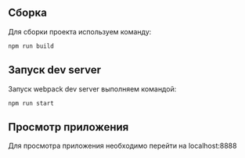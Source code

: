 ## Сборка

Для сборки проекта используем команду:

`
    npm run build
`

## Запуск dev server

Запуск webpack dev server выполняем командой:

`
    npm run start
`

## Просмотр приложения

Для просмотра приложения необходимо перейти на localhost:8888
